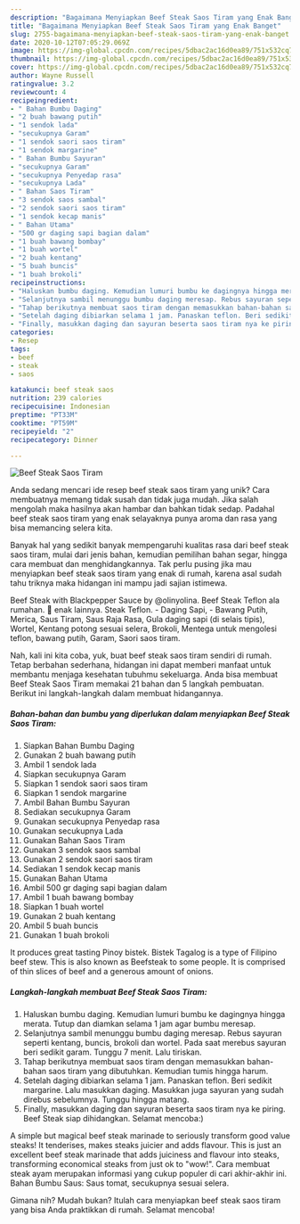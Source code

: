 ```yaml
---
description: "Bagaimana Menyiapkan Beef Steak Saos Tiram yang Enak Banget"
title: "Bagaimana Menyiapkan Beef Steak Saos Tiram yang Enak Banget"
slug: 2755-bagaimana-menyiapkan-beef-steak-saos-tiram-yang-enak-banget
date: 2020-10-12T07:05:29.069Z
image: https://img-global.cpcdn.com/recipes/5dbac2ac16d0ea89/751x532cq70/beef-steak-saos-tiram-foto-resep-utama.jpg
thumbnail: https://img-global.cpcdn.com/recipes/5dbac2ac16d0ea89/751x532cq70/beef-steak-saos-tiram-foto-resep-utama.jpg
cover: https://img-global.cpcdn.com/recipes/5dbac2ac16d0ea89/751x532cq70/beef-steak-saos-tiram-foto-resep-utama.jpg
author: Wayne Russell
ratingvalue: 3.2
reviewcount: 4
recipeingredient:
- " Bahan Bumbu Daging"
- "2 buah bawang putih"
- "1 sendok lada"
- "secukupnya Garam"
- "1 sendok saori saos tiram"
- "1 sendok margarine"
- " Bahan Bumbu Sayuran"
- "secukupnya Garam"
- "secukupnya Penyedap rasa"
- "secukupnya Lada"
- " Bahan Saos Tiram"
- "3 sendok saos sambal"
- "2 sendok saori saos tiram"
- "1 sendok kecap manis"
- " Bahan Utama"
- "500 gr daging sapi bagian dalam"
- "1 buah bawang bombay"
- "1 buah wortel"
- "2 buah kentang"
- "5 buah buncis"
- "1 buah brokoli"
recipeinstructions:
- "Haluskan bumbu daging. Kemudian lumuri bumbu ke dagingnya hingga merata. Tutup dan diamkan selama 1 jam agar bumbu meresap."
- "Selanjutnya sambil menunggu bumbu daging meresap. Rebus sayuran seperti kentang, buncis, brokoli dan wortel. Pada saat merebus sayuran beri sedikit garam. Tunggu 7 menit. Lalu tiriskan."
- "Tahap berikutnya membuat saos tiram dengan memasukkan bahan-bahan saos tiram yang dibutuhkan. Kemudian tumis hingga harum."
- "Setelah daging dibiarkan selama 1 jam. Panaskan teflon. Beri sedikit margarine. Lalu masukkan daging. Masukkan juga sayuran yang sudah direbus sebelumnya. Tunggu hingga matang."
- "Finally, masukkan daging dan sayuran beserta saos tiram nya ke piring. Beef Steak siap dihidangkan. Selamat mencoba:)"
categories:
- Resep
tags:
- beef
- steak
- saos

katakunci: beef steak saos 
nutrition: 239 calories
recipecuisine: Indonesian
preptime: "PT33M"
cooktime: "PT59M"
recipeyield: "2"
recipecategory: Dinner

---
```



![Beef Steak Saos Tiram](https://img-global.cpcdn.com/recipes/5dbac2ac16d0ea89/751x532cq70/beef-steak-saos-tiram-foto-resep-utama.jpg)

Anda sedang mencari ide resep beef steak saos tiram yang unik? Cara membuatnya memang tidak susah dan tidak juga mudah. Jika salah mengolah maka hasilnya akan hambar dan bahkan tidak sedap. Padahal beef steak saos tiram yang enak selayaknya punya aroma dan rasa yang bisa memancing selera kita.

Banyak hal yang sedikit banyak mempengaruhi kualitas rasa dari beef steak saos tiram, mulai dari jenis bahan, kemudian pemilihan bahan segar, hingga cara membuat dan menghidangkannya. Tak perlu pusing jika mau menyiapkan beef steak saos tiram yang enak di rumah, karena asal sudah tahu triknya maka hidangan ini mampu jadi sajian istimewa.

Beef Steak with Blackpepper Sauce by @olinyolina. Beef Steak Teflon ala rumahan. 🐄 enak lainnya. Steak Teflon. - Daging Sapi, - Bawang Putih, Merica, Saus Tiram, Saus Raja Rasa, Gula daging sapi (di selais tipis), Wortel, Kentang potong sesuai selera, Brokoli, Mentega untuk mengolesi teflon, bawang putih, Garam, Saori saos tiram.


Nah, kali ini kita coba, yuk, buat beef steak saos tiram sendiri di rumah. Tetap berbahan sederhana, hidangan ini dapat memberi manfaat untuk membantu menjaga kesehatan tubuhmu sekeluarga. Anda bisa membuat Beef Steak Saos Tiram memakai 21 bahan dan 5 langkah pembuatan. Berikut ini langkah-langkah dalam membuat hidangannya.

<!--inarticleads1-->

##### Bahan-bahan dan bumbu yang diperlukan dalam menyiapkan Beef Steak Saos Tiram:

1. Siapkan  Bahan Bumbu Daging
1. Gunakan 2 buah bawang putih
1. Ambil 1 sendok lada
1. Siapkan secukupnya Garam
1. Siapkan 1 sendok saori saos tiram
1. Siapkan 1 sendok margarine
1. Ambil  Bahan Bumbu Sayuran
1. Sediakan secukupnya Garam
1. Gunakan secukupnya Penyedap rasa
1. Gunakan secukupnya Lada
1. Gunakan  Bahan Saos Tiram
1. Gunakan 3 sendok saos sambal
1. Gunakan 2 sendok saori saos tiram
1. Sediakan 1 sendok kecap manis
1. Gunakan  Bahan Utama
1. Ambil 500 gr daging sapi bagian dalam
1. Ambil 1 buah bawang bombay
1. Siapkan 1 buah wortel
1. Gunakan 2 buah kentang
1. Ambil 5 buah buncis
1. Gunakan 1 buah brokoli


It produces great tasting Pinoy bistek. Bistek Tagalog is a type of Filipino beef stew. This is also known as Beefsteak to some people. It is comprised of thin slices of beef and a generous amount of onions. 

<!--inarticleads2-->

##### Langkah-langkah membuat Beef Steak Saos Tiram:

1. Haluskan bumbu daging. Kemudian lumuri bumbu ke dagingnya hingga merata. Tutup dan diamkan selama 1 jam agar bumbu meresap.
1. Selanjutnya sambil menunggu bumbu daging meresap. Rebus sayuran seperti kentang, buncis, brokoli dan wortel. Pada saat merebus sayuran beri sedikit garam. Tunggu 7 menit. Lalu tiriskan.
1. Tahap berikutnya membuat saos tiram dengan memasukkan bahan-bahan saos tiram yang dibutuhkan. Kemudian tumis hingga harum.
1. Setelah daging dibiarkan selama 1 jam. Panaskan teflon. Beri sedikit margarine. Lalu masukkan daging. Masukkan juga sayuran yang sudah direbus sebelumnya. Tunggu hingga matang.
1. Finally, masukkan daging dan sayuran beserta saos tiram nya ke piring. Beef Steak siap dihidangkan. Selamat mencoba:)


A simple but magical beef steak marinade to seriously transform good value steaks! It tenderises, makes steaks juicier and adds flavour. This is just an excellent beef steak marinade that adds juiciness and flavour into steaks, transforming economical steaks from just ok to &#34;wow!&#34;. Cara membuat steak ayam merupakan informasi yang cukup populer di cari akhir-akhir ini. Bahan Bumbu Saus: Saus tomat, secukupnya sesuai selera. 

Gimana nih? Mudah bukan? Itulah cara menyiapkan beef steak saos tiram yang bisa Anda praktikkan di rumah. Selamat mencoba!

